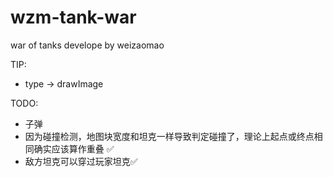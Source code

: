 # wzm-tank-war
war of tanks develope by weizaomao

TIP:

- type -> drawImage

TODO: 

- 子弹
- 因为碰撞检测，地图块宽度和坦克一样导致判定碰撞了，理论上起点或终点相同确实应该算作重叠 ✅
- 敌方坦克可以穿过玩家坦克✅
